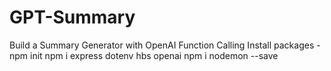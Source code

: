 # GPT-Summary
Build a Summary Generator with OpenAI Function Calling
Install packages -
npm init
npm i express dotenv hbs openai
npm i nodemon --save
